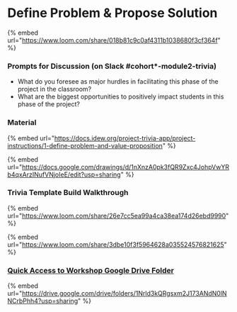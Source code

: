# Define Problem & Propose Solution

{% embed url="https://www.loom.com/share/018b81c9c0af4311b1038680f3cf364f" %}

### Prompts for Discussion \(on Slack \#cohort\*-module2-trivia\)

* What do you foresee as major hurdles in facilitating this phase of the project in the classroom?
* What are the biggest opportunities to positively impact students in this phase of the project?

### Material

{% embed url="https://docs.idew.org/project-trivia-app/project-instructions/1-define-problem-and-value-proposition" %}

{% embed url="https://docs.google.com/drawings/d/1nXnzA0pk3fQR9Zxc4JohpVwYRb4qxArzINufVNjoIeE/edit?usp=sharing" %}

### Trivia Template Build Walkthrough

{% embed url="https://www.loom.com/share/26e7cc5ea99a4ca38ea174d26ebd9990" %}

{% embed url="https://www.loom.com/share/3dbe10f3f5964628a035524576821625" %}



### [Quick Access to Workshop Google Drive Folder](https://drive.google.com/drive/folders/1Nrld3kQRgsxm2J173ANdN0lNNCrbPhh4?usp=sharing)

{% embed url="https://drive.google.com/drive/folders/1Nrld3kQRgsxm2J173ANdN0lNNCrbPhh4?usp=sharing" %}



